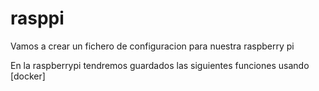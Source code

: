 # rasppi
Vamos a crear un fichero de configuracion para nuestra raspberry pi

En la raspberrypi tendremos guardados las siguientes funciones usando [docker]

